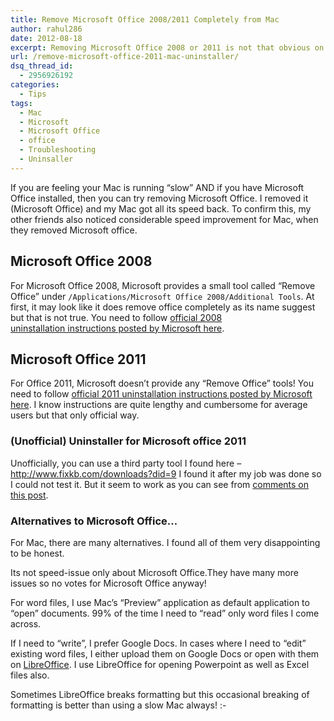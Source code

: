 ```yaml
---
title: Remove Microsoft Office 2008/2011 Completely from Mac
author: rahul286
date: 2012-08-18
excerpt: Removing Microsoft Office 2008 or 2011 is not that obvious on Mac. This article gives proper instructions which help your Mac run faster after removing Office.
url: /remove-microsoft-office-2011-mac-uninstaller/
dsq_thread_id:
  - 2956926192
categories:
  - Tips
tags:
  - Mac
  - Microsoft
  - Microsoft Office
  - office
  - Troubleshooting
  - Uninsaller
---
```

If you are feeling your Mac is running &#8220;slow&#8221; AND if you have Microsoft Office installed, then you can try removing Microsoft Office. I removed it (Microsoft Office) and my Mac got all its speed back. To confirm this, my other friends also noticed considerable speed improvement for Mac, when they removed Microsoft office.

## Microsoft Office 2008

For Microsoft Office 2008, Microsoft provides a small tool called &#8220;Remove Office&#8221; under `/Applications/Microsoft Office 2008/Additional Tools`. At first, it may look like it does remove office completely as its name suggest but that is not true. You need to follow <a href="http://support.microsoft.com/kb/2500821" onclick="_gaq.push(['_trackEvent', 'outbound-article', 'http://support.microsoft.com/kb/2500821', 'official 2008 uninstallation instructions posted by Microsoft here']);" title="Remove Microsoft Office 2008 from Mac">official 2008 uninstallation instructions posted by Microsoft here</a>.

## Microsoft Office 2011

For Office 2011, Microsoft doesn&#8217;t provide any &#8220;Remove Office&#8221; tools! You need to follow <a href="http://support.microsoft.com/kb/2398768" onclick="_gaq.push(['_trackEvent', 'outbound-article', 'http://support.microsoft.com/kb/2398768', 'official 2011 uninstallation instructions posted by Microsoft here']);" title="Remove Microsoft Office 2011 from Mac">official 2011 uninstallation instructions posted by Microsoft here</a>. I know instructions are quite lengthy and cumbersome for average users but that only official way.

### (Unofficial) Uninstaller for Microsoft office 2011

Unofficially, you can use a third party tool I found here &#8211; <a href="http://www.fixkb.com/downloads?did=9" onclick="_gaq.push(['_trackEvent', 'outbound-article', 'http://www.fixkb.com/downloads?did=9', 'http://www.fixkb.com/downloads?did=9']);" >http://www.fixkb.com/downloads?did=9</a> I found it after my job was done so I could not test it. But it seem to work as you can see from <a href="http://www.fixkb.com/2011/06/completely-uninstall-microsoft-office.html" onclick="_gaq.push(['_trackEvent', 'outbound-article', 'http://www.fixkb.com/2011/06/completely-uninstall-microsoft-office.html', 'comments on this post']);" >comments on this post</a>.

### Alternatives to Microsoft Office&#8230;

For Mac, there are many alternatives. I found all of them very disappointing to be honest.

Its not speed-issue only about Microsoft Office.They have many more issues so no votes for Microsoft Office anyway!

For word files, I use Mac&#8217;s &#8220;Preview&#8221; application as default application to &#8220;open&#8221; documents. 99% of the time I need to &#8220;read&#8221; only word files I come across.

If I need to &#8220;write&#8221;, I prefer Google Docs. In cases where I need to &#8220;edit&#8221; existing word files, I either upload them on Google Docs or open with them on <a href="http://www.libreoffice.org/" onclick="_gaq.push(['_trackEvent', 'outbound-article', 'http://www.libreoffice.org/', 'LibreOffice']);" >LibreOffice</a>. I use LibreOffice for opening Powerpoint as well as Excel files also.

Sometimes LibreOffice breaks formatting but this occasional breaking of formatting is better than using a slow Mac always! <img src="http://devilsworkshop.org/wp-includes/images/smilies/simple-smile.png" alt=":-)" class="wp-smiley" style="height: 1em; max-height: 1em;" />
